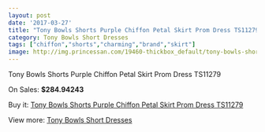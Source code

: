 ```yaml
---
layout: post
date: '2017-03-27'
title: "Tony Bowls Shorts Purple Chiffon Petal Skirt Prom Dress TS11279"
category: Tony Bowls Short Dresses
tags: ["chiffon","shorts","charming","brand","skirt"]
image: http://img.princessan.com/19460-thickbox_default/tony-bowls-shorts-purple-chiffon-petal-skirt-prom-dress-ts11279.jpg
---
```

Tony Bowls Shorts Purple Chiffon Petal Skirt Prom Dress TS11279

On Sales: **$284.94243**
<a href="https://www.princessan.com/en/tony-bowls-short-dresses/8737-tony-bowls-shorts-purple-chiffon-petal-skirt-prom-dress-ts11279.html"><amp-img layout="responsive" width="600" height="600" src="//img.princessan.com/19460-thickbox_default/tony-bowls-shorts-purple-chiffon-petal-skirt-prom-dress-ts11279.jpg" alt="Tony Bowls Shorts Purple Chiffon Petal Skirt Prom Dress TS11279 0" /></a>
<a href="https://www.princessan.com/en/tony-bowls-short-dresses/8737-tony-bowls-shorts-purple-chiffon-petal-skirt-prom-dress-ts11279.html"><amp-img layout="responsive" width="600" height="600" src="//img.princessan.com/19462-thickbox_default/tony-bowls-shorts-purple-chiffon-petal-skirt-prom-dress-ts11279.jpg" alt="Tony Bowls Shorts Purple Chiffon Petal Skirt Prom Dress TS11279 1" /></a>
<a href="https://www.princessan.com/en/tony-bowls-short-dresses/8737-tony-bowls-shorts-purple-chiffon-petal-skirt-prom-dress-ts11279.html"><amp-img layout="responsive" width="600" height="600" src="//img.princessan.com/19461-thickbox_default/tony-bowls-shorts-purple-chiffon-petal-skirt-prom-dress-ts11279.jpg" alt="Tony Bowls Shorts Purple Chiffon Petal Skirt Prom Dress TS11279 2" /></a>

Buy it: [Tony Bowls Shorts Purple Chiffon Petal Skirt Prom Dress TS11279](https://www.princessan.com/en/tony-bowls-short-dresses/8737-tony-bowls-shorts-purple-chiffon-petal-skirt-prom-dress-ts11279.html "Tony Bowls Shorts Purple Chiffon Petal Skirt Prom Dress TS11279")

View more: [Tony Bowls Short Dresses](https://www.princessan.com/en/70-tony-bowls-short-dresses "Tony Bowls Short Dresses")